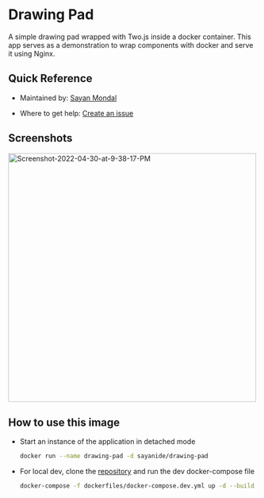 # Drawing Pad

A simple drawing pad wrapped with Two.js inside a docker container. This app serves as a demonstration to wrap components with docker and serve it using Nginx.

## Quick Reference

- Maintained by:
  [Sayan Mondal](sayanmondal.me)

- Where to get help:
  [Create an issue](https://github.com/S-ayanide/drawing-pad/issues)

## Screenshots

<img src="https://i.ibb.co/pJV149C/Screenshot-2022-04-30-at-9-38-17-PM.png" alt="Screenshot-2022-04-30-at-9-38-17-PM" width="500" border="0">

## How to use this image

- Start an instance of the application in detached mode

  ```bash
  docker run --name drawing-pad -d sayanide/drawing-pad
  ```

- For local dev, clone the [repository](https://github.com/S-ayanide/drawing-pad) and run the dev docker-compose file

  ```bash
  docker-compose -f dockerfiles/docker-compose.dev.yml up -d --build
  ```
